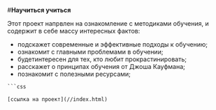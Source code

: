 #**Научиться учиться**

Этот проект напрвлен на ознакомление с методиками обучения, и содержит в  себе массу интересных фактов:
* подскажет современные и эффективные подходы к обучению;
* ознакомит с главными проблемами в обучении;
* будетинтересен для тех, кто любит прокрастинировать;
* расскажет о принципах обучения от Джоша Кауфмана;
* познакомит с полезными ресурсами;

```html
```css

[ссылка на проект](//index.html)
